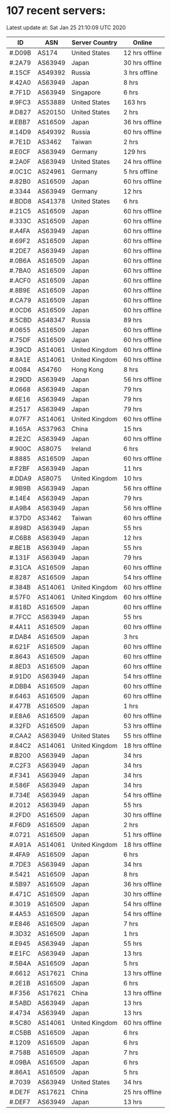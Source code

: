 # 107 recent servers:

Latest update at: Sat Jan 25 21:10:09 UTC 2020

| ID | ASN | Server Country | Online |
| -- | --- | -------------- | ------ |
| #.D09B | AS174 | United States | 12 hrs offline |
| #.2A79 | AS63949 | Japan | 30 hrs offline |
| #.15CF | AS49392 | Russia | 3 hrs offline |
| #.42A0 | AS63949 | Japan | 8 hrs |
| #.7F1D | AS63949 | Singapore | 6 hrs |
| #.9FC3 | AS53889 | United States | 163 hrs |
| #.D827 | AS20150 | United States | 2 hrs |
| #.EBB7 | AS16509 | Japan | 36 hrs offline |
| #.14D9 | AS49392 | Russia | 60 hrs offline |
| #.7E1D | AS3462 | Taiwan | 2 hrs |
| #.E0CF | AS63949 | Germany | 129 hrs |
| #.2A0F | AS63949 | United States | 24 hrs offline |
| #.0C1C | AS24961 | Germany | 5 hrs offline |
| #.82B0 | AS16509 | Japan | 60 hrs offline |
| #.3344 | AS63949 | Germany | 12 hrs |
| #.BDD8 | AS41378 | United States | 6 hrs |
| #.21C5 | AS16509 | Japan | 60 hrs offline |
| #.333C | AS16509 | Japan | 60 hrs offline |
| #.A4FA | AS63949 | Japan | 60 hrs offline |
| #.69F2 | AS16509 | Japan | 60 hrs offline |
| #.2DE7 | AS63949 | Japan | 60 hrs offline |
| #.0B6A | AS16509 | Japan | 60 hrs offline |
| #.7BA0 | AS16509 | Japan | 60 hrs offline |
| #.ACF0 | AS16509 | Japan | 60 hrs offline |
| #.8B9E | AS16509 | Japan | 60 hrs offline |
| #.CA79 | AS16509 | Japan | 60 hrs offline |
| #.0CD6 | AS16509 | Japan | 60 hrs offline |
| #.5CBD | AS48347 | Russia | 89 hrs |
| #.0655 | AS16509 | Japan | 60 hrs offline |
| #.75DF | AS16509 | Japan | 60 hrs offline |
| #.39CD | AS14061 | United Kingdom | 60 hrs offline |
| #.8A1E | AS14061 | United Kingdom | 60 hrs offline |
| #.0084 | AS4760 | Hong Kong | 8 hrs |
| #.29DD | AS63949 | Japan | 56 hrs offline |
| #.0668 | AS63949 | Japan | 79 hrs |
| #.6E16 | AS63949 | Japan | 79 hrs |
| #.2517 | AS63949 | Japan | 79 hrs |
| #.07F7 | AS14061 | United Kingdom | 60 hrs offline |
| #.165A | AS37963 | China | 15 hrs |
| #.2E2C | AS63949 | Japan | 60 hrs offline |
| #.900C | AS8075 | Ireland | 6 hrs |
| #.8885 | AS16509 | Japan | 60 hrs offline |
| #.F2BF | AS63949 | Japan | 11 hrs |
| #.DDA9 | AS8075 | United Kingdom | 10 hrs |
| #.9B9B | AS63949 | Japan | 56 hrs offline |
| #.14E4 | AS63949 | Japan | 79 hrs |
| #.A9B4 | AS63949 | Japan | 56 hrs offline |
| #.37D0 | AS3462 | Taiwan | 60 hrs offline |
| #.898D | AS63949 | Japan | 55 hrs |
| #.C6B8 | AS63949 | Japan | 12 hrs |
| #.BE1B | AS63949 | Japan | 55 hrs |
| #.131F | AS63949 | Japan | 79 hrs |
| #.31CA | AS16509 | Japan | 60 hrs offline |
| #.8287 | AS16509 | Japan | 54 hrs offline |
| #.384B | AS14061 | United Kingdom | 60 hrs offline |
| #.57F0 | AS14061 | United Kingdom | 60 hrs offline |
| #.818D | AS16509 | Japan | 60 hrs offline |
| #.7FCC | AS63949 | Japan | 55 hrs |
| #.4A11 | AS16509 | Japan | 60 hrs offline |
| #.DAB4 | AS16509 | Japan | 3 hrs |
| #.621F | AS16509 | Japan | 60 hrs offline |
| #.8643 | AS16509 | Japan | 60 hrs offline |
| #.8ED3 | AS16509 | Japan | 60 hrs offline |
| #.91D0 | AS63949 | Japan | 54 hrs offline |
| #.DBB4 | AS16509 | Japan | 60 hrs offline |
| #.6463 | AS16509 | Japan | 60 hrs offline |
| #.477B | AS16509 | Japan | 1 hrs |
| #.E8A6 | AS16509 | Japan | 60 hrs offline |
| #.32FD | AS16509 | Japan | 53 hrs offline |
| #.CAA2 | AS63949 | United States | 55 hrs offline |
| #.84C2 | AS14061 | United Kingdom | 18 hrs offline |
| #.B200 | AS63949 | Japan | 34 hrs |
| #.C2F3 | AS63949 | Japan | 34 hrs |
| #.F341 | AS63949 | Japan | 34 hrs |
| #.586F | AS63949 | Japan | 34 hrs |
| #.734E | AS63949 | Japan | 54 hrs offline |
| #.2012 | AS63949 | Japan | 55 hrs |
| #.2FD0 | AS16509 | Japan | 30 hrs offline |
| #.F6D9 | AS16509 | Japan | 2 hrs |
| #.0721 | AS16509 | Japan | 51 hrs offline |
| #.A91A | AS14061 | United Kingdom | 18 hrs offline |
| #.4FA9 | AS16509 | Japan | 6 hrs |
| #.7DE3 | AS63949 | Japan | 34 hrs |
| #.5421 | AS16509 | Japan | 8 hrs |
| #.5B97 | AS16509 | Japan | 36 hrs offline |
| #.471C | AS16509 | Japan | 30 hrs offline |
| #.3019 | AS16509 | Japan | 54 hrs offline |
| #.4A53 | AS16509 | Japan | 54 hrs offline |
| #.E846 | AS16509 | Japan | 7 hrs |
| #.3D32 | AS16509 | Japan | 1 hrs |
| #.E945 | AS63949 | Japan | 55 hrs |
| #.E1FC | AS63949 | Japan | 13 hrs |
| #.5B4A | AS16509 | Japan | 5 hrs |
| #.6612 | AS17621 | China | 13 hrs offline |
| #.2E1B | AS16509 | Japan | 6 hrs |
| #.F356 | AS17621 | China | 13 hrs offline |
| #.5ABD | AS63949 | Japan | 13 hrs |
| #.4734 | AS63949 | Japan | 13 hrs |
| #.5C80 | AS14061 | United Kingdom | 60 hrs offline |
| #.C5BB | AS16509 | Japan | 6 hrs |
| #.1209 | AS16509 | Japan | 6 hrs |
| #.758B | AS16509 | Japan | 7 hrs |
| #.09BA | AS16509 | Japan | 6 hrs |
| #.86A1 | AS16509 | Japan | 5 hrs |
| #.7039 | AS63949 | United States | 34 hrs |
| #.DE7F | AS17621 | China | 25 hrs offline |
| #.DEF7 | AS63949 | Japan | 13 hrs |

